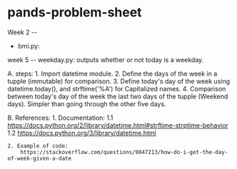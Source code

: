 # pands-problem-sheet

Week 2 --
- bmi.py:


week 5 -- weekday.py:
    outputs whether or not today is a weekday.

A. steps: 
    1. Import datetime module.
    2. Define the days of the week in a tupple (immutable) for comparison.
    3. Define today's day of the week using datetime.today(), 
        and strftime('%A') for Capitalized names.
    4. Comparison between today's day of the week the last two days
        of the tupple (Weekend days). Simpler than going through the other five days.

B. References:
    1. Documentation:
        1.1 https://docs.python.org/2/library/datetime.html#strftime-strptime-behavior
        1.2 https://docs.python.org/3/library/datetime.html
    
    2. Example of code:
        https://stackoverflow.com/questions/9847213/how-do-i-get-the-day-of-week-given-a-date